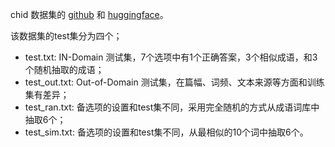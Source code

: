 chid 数据集的 [github](https://github.com/thu-coai/ChID-Dataset/blob/master/README.md) 和 [huggingface](https://huggingface.co/datasets/thu-coai/chid/tree/main/original)。

该数据集的test集分为四个；

- test.txt: IN-Domain 测试集，7个选项中有1个正确答案，3个相似成语，和3个随机抽取的成语；
- test_out.txt: Out-of-Domain 测试集，在篇幅、词频、文本来源等方面和训练集有差异；
- test_ran.txt: 备选项的设置和test集不同，采用完全随机的方式从成语词库中抽取6个；
- test_sim.txt: 备选项的设置和test集不同，从最相似的10个词中抽取6个。

